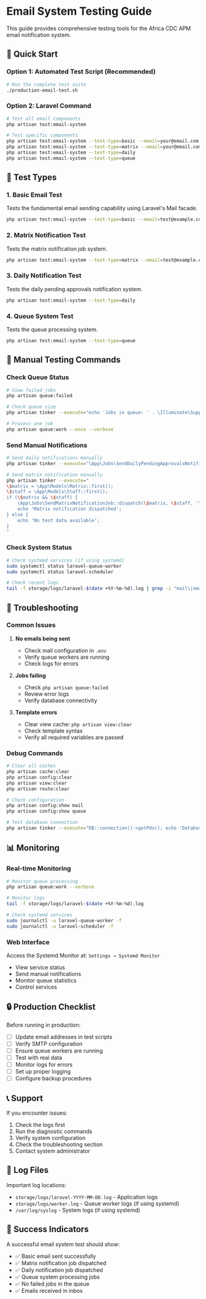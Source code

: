 # Email System Testing Guide

This guide provides comprehensive testing tools for the Africa CDC APM email notification system.

## 🚀 Quick Start

### Option 1: Automated Test Script (Recommended)
```bash
# Run the complete test suite
./production-email-test.sh
```

### Option 2: Laravel Command
```bash
# Test all email components
php artisan test:email-system

# Test specific components
php artisan test:email-system --test-type=basic --email=your@email.com
php artisan test:email-system --test-type=matrix --email=your@email.com
php artisan test:email-system --test-type=daily
php artisan test:email-system --test-type=queue
```

## 📧 Test Types

### 1. Basic Email Test
Tests the fundamental email sending capability using Laravel's Mail facade.
```bash
php artisan test:email-system --test-type=basic --email=test@example.com
```

### 2. Matrix Notification Test
Tests the matrix notification job system.
```bash
php artisan test:email-system --test-type=matrix --email=test@example.com
```

### 3. Daily Notification Test
Tests the daily pending approvals notification system.
```bash
php artisan test:email-system --test-type=daily
```

### 4. Queue System Test
Tests the queue processing system.
```bash
php artisan test:email-system --test-type=queue
```

## 🔧 Manual Testing Commands

### Check Queue Status
```bash
# View failed jobs
php artisan queue:failed

# Check queue size
php artisan tinker --execute="echo 'Jobs in queue: ' . \Illuminate\Support\Facades\DB::table('jobs')->count();"

# Process one job
php artisan queue:work --once --verbose
```

### Send Manual Notifications
```bash
# Send daily notifications manually
php artisan tinker --execute="\App\Jobs\SendDailyPendingApprovalsNotificationJob::dispatch(); echo 'Daily notification dispatched';"

# Send matrix notification manually
php artisan tinker --execute="
\$matrix = \App\Models\Matrix::first();
\$staff = \App\Models\Staff::first();
if (\$matrix && \$staff) {
    \App\Jobs\SendMatrixNotificationJob::dispatch(\$matrix, \$staff, 'test', 'Manual test notification');
    echo 'Matrix notification dispatched';
} else {
    echo 'No test data available';
}
"
```

### Check System Status
```bash
# Check systemd services (if using systemd)
sudo systemctl status laravel-queue-worker
sudo systemctl status laravel-scheduler

# Check recent logs
tail -f storage/logs/laravel-$(date +%Y-%m-%d).log | grep -i "mail\|email\|notification"
```

## 🐛 Troubleshooting

### Common Issues

1. **No emails being sent**
   - Check mail configuration in `.env`
   - Verify queue workers are running
   - Check logs for errors

2. **Jobs failing**
   - Check `php artisan queue:failed`
   - Review error logs
   - Verify database connectivity

3. **Template errors**
   - Clear view cache: `php artisan view:clear`
   - Check template syntax
   - Verify all required variables are passed

### Debug Commands
```bash
# Clear all caches
php artisan cache:clear
php artisan config:clear
php artisan view:clear
php artisan route:clear

# Check configuration
php artisan config:show mail
php artisan config:show queue

# Test database connection
php artisan tinker --execute="DB::connection()->getPdo(); echo 'Database connected successfully';"
```

## 📊 Monitoring

### Real-time Monitoring
```bash
# Monitor queue processing
php artisan queue:work --verbose

# Monitor logs
tail -f storage/logs/laravel-$(date +%Y-%m-%d).log

# Check systemd services
sudo journalctl -u laravel-queue-worker -f
sudo journalctl -u laravel-scheduler -f
```

### Web Interface
Access the Systemd Monitor at: `Settings → Systemd Monitor`
- View service status
- Send manual notifications
- Monitor queue statistics
- Control services

## 🔒 Production Checklist

Before running in production:

- [ ] Update email addresses in test scripts
- [ ] Verify SMTP configuration
- [ ] Ensure queue workers are running
- [ ] Test with real data
- [ ] Monitor logs for errors
- [ ] Set up proper logging
- [ ] Configure backup procedures

## 📞 Support

If you encounter issues:

1. Check the logs first
2. Run the diagnostic commands
3. Verify system configuration
4. Check the troubleshooting section
5. Contact system administrator

## 📝 Log Files

Important log locations:
- `storage/logs/laravel-YYYY-MM-DD.log` - Application logs
- `storage/logs/worker.log` - Queue worker logs (if using systemd)
- `/var/log/syslog` - System logs (if using systemd)

## 🎯 Success Indicators

A successful email system test should show:
- ✅ Basic email sent successfully
- ✅ Matrix notification job dispatched
- ✅ Daily notification job dispatched
- ✅ Queue system processing jobs
- ✅ No failed jobs in the queue
- ✅ Emails received in inbox
